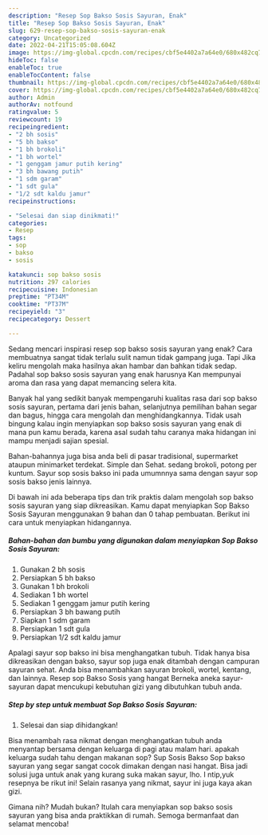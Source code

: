 ```yaml
---
description: "Resep Sop Bakso Sosis Sayuran, Enak"
title: "Resep Sop Bakso Sosis Sayuran, Enak"
slug: 629-resep-sop-bakso-sosis-sayuran-enak
category: Uncategorized
date: 2022-04-21T15:05:08.604Z
image: https://img-global.cpcdn.com/recipes/cbf5e4402a7a64e0/680x482cq70/sop-bakso-sosis-sayuran-foto-resep-utama.jpg
hideToc: false
enableToc: true
enableTocContent: false
thumbnail: https://img-global.cpcdn.com/recipes/cbf5e4402a7a64e0/680x482cq70/sop-bakso-sosis-sayuran-foto-resep-utama.jpg
cover: https://img-global.cpcdn.com/recipes/cbf5e4402a7a64e0/680x482cq70/sop-bakso-sosis-sayuran-foto-resep-utama.jpg
author: Admin
authorAv: notfound
ratingvalue: 5
reviewcount: 19
recipeingredient:
- "2 bh sosis"
- "5 bh bakso"
- "1 bh brokoli"
- "1 bh wortel"
- "1 genggam jamur putih kering"
- "3 bh bawang putih"
- "1 sdm garam"
- "1 sdt gula"
- "1/2 sdt kaldu jamur"
recipeinstructions:

- "Selesai dan siap dinikmati!"
categories:
- Resep
tags:
- sop
- bakso
- sosis

katakunci: sop bakso sosis 
nutrition: 297 calories
recipecuisine: Indonesian
preptime: "PT34M"
cooktime: "PT37M"
recipeyield: "3"
recipecategory: Dessert

---
```



Sedang mencari inspirasi resep sop bakso sosis sayuran yang enak? Cara membuatnya sangat tidak terlalu sulit namun tidak gampang juga. Tapi Jika keliru mengolah maka hasilnya akan hambar dan bahkan tidak sedap. Padahal sop bakso sosis sayuran yang enak harusnya Kan mempunyai aroma dan rasa yang dapat memancing selera kita.


Banyak hal yang sedikit banyak mempengaruhi kualitas rasa dari sop bakso sosis sayuran, pertama dari jenis bahan, selanjutnya pemilihan bahan segar dan bagus, hingga cara mengolah dan menghidangkannya. Tidak usah bingung kalau ingin menyiapkan sop bakso sosis sayuran yang enak di mana pun kamu berada, karena asal sudah tahu caranya maka hidangan ini mampu menjadi sajian spesial.

Bahan-bahannya juga bisa anda beli di pasar tradisional, supermarket ataupun minimarket terdekat. Simple dan Sehat. sedang brokoli, potong per kuntum. Sayur sop sosis bakso ini pada umumnnya sama dengan sayur sop sosis bakso jenis lainnya.


Di bawah ini ada beberapa tips dan trik praktis dalam mengolah sop bakso sosis sayuran yang siap dikreasikan. Kamu dapat menyiapkan Sop Bakso Sosis Sayuran menggunakan 9 bahan dan 0 tahap pembuatan. Berikut ini cara untuk menyiapkan hidangannya.

<!--inarticleads1-->

##### Bahan-bahan dan bumbu yang digunakan dalam menyiapkan Sop Bakso Sosis Sayuran:

1. Gunakan 2 bh sosis
1. Persiapkan 5 bh bakso
1. Gunakan 1 bh brokoli
1. Sediakan 1 bh wortel
1. Sediakan 1 genggam jamur putih kering
1. Persiapkan 3 bh bawang putih
1. Siapkan 1 sdm garam
1. Persiapkan 1 sdt gula
1. Persiapkan 1/2 sdt kaldu jamur


Apalagi sayur sop bakso ini bisa menghangatkan tubuh. Tidak hanya bisa dikreasikan dengan bakso, sayur sop juga enak ditambah dengan campuran sayuran sehat. Anda bisa menambahkan sayuran brokoli, wortel, kentang, dan lainnya. Resep sop Bakso Sosis yang hangat Berneka aneka sayur-sayuran dapat mencukupi kebutuhan gizi yang dibutuhkan tubuh anda. 

<!--inarticleads2-->

##### Step by step untuk membuat Sop Bakso Sosis Sayuran:


1. Selesai dan siap dihidangkan!

Bisa menambah rasa nikmat dengan menghangatkan tubuh anda menyantap bersama dengan keluarga di pagi atau malam hari. apakah keluarga sudah tahu dengan makanan sop? Sup Sosis Bakso Sop bakso sayuran yang segar sangat cocok dimakan dengan nasi hangat. Bisa jadi solusi juga untuk anak yang kurang suka makan sayur, lho. I ntip,yuk resepnya be rikut ini! Selain rasanya yang nikmat, sayur ini juga kaya akan gizi. 

Gimana nih? Mudah bukan? Itulah cara menyiapkan sop bakso sosis sayuran yang bisa anda praktikkan di rumah. Semoga bermanfaat dan selamat mencoba!
